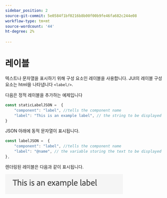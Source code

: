 ```yaml
---
sidebar_position: 2
source-git-commit: 5e0584f1bf0216b8b00f00b9fe46fa682c244e08
workflow-type: tm+mt
source-wordcount: '44'
ht-degree: 2%

---
```



# 레이블

텍스트나 문자열을 표시하기 위해 구성 요소인 레이블을 사용합니다.
JUI의 레이블 구성 요소는 html을 나타냅니다 `<label/>`.

다음은 정적 레이블을 추가하는 예제입니다

```js title="staticLabel.js"
const staticLabelJSON =  {
    "component": "label", //tells the component name
    "label": "This is an example label", // the string to be displayed
}
```

JSON 아래에 동적 문자열이 표시됩니다.

```js title="dynamicLabel.js"
const labelJSON =  {
    "component": "label", //tells the component name
    "label": "@name", // the variable storing the text to be displayed
},
```

렌더링된 레이블은 다음과 같이 표시됩니다.

![레이블](./imgs/label.png "레이블")
